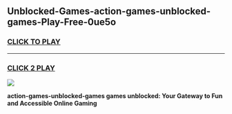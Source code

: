 
## Unblocked-Games-action-games-unblocked-games-Play-Free-0ue5o
<h3>
<a href="https://premium76.site?title=action-games-unblocked-games&ref=15A">CLICK TO PLAY</a></h3>
<hr>

<h3>
<a href="https://premium76.site?title=action-games-unblocked-games&ref=15A">CLICK 2 PLAY</a>
  
</h3>

<a href="https://premium76.site?title=action-games-unblocked-games&ref=15A"><img src="https://clearcache.store/games.png"></a>


**action-games-unblocked-games games unblocked: Your Gateway to Fun and Accessible Online Gaming**
